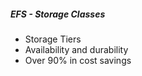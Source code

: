 ##### EFS - Storage Classes
- Storage Tiers
- Availability and durability
- Over 90% in cost savings

